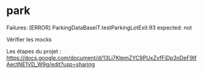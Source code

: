 # park

Failures: 
[ERROR]   ParkingDataBaseIT.testParkingLotExit:93 expected: not <null>

  Vérifier les mocks 

  Les étapes du projet : 
  https://docs.google.com/document/d/13Li7KtemZYC9PUxZvfFiDp3nDeF9IfAectNE1VD_W9g/edit?usp=sharing
